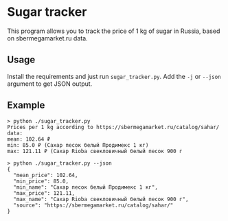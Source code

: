 # Sugar tracker

This program allows you to track the price of 1 kg of sugar in Russia, based on sbermegamarket.ru data.

## Usage

Install the requirements and just run `sugar_tracker.py`. Add the `-j` or `--json` argument to get JSON output.

## Example

```
> python ./sugar_tracker.py   
Prices per 1 kg according to https://sbermegamarket.ru/catalog/sahar/ data:
mean: 102.64 ₽
min: 85.0 ₽ (Сахар песок белый Продимекс 1 кг)
max: 121.11 ₽ (Сахар Rioba свекловичный белый песок 900 г

> python ./sugar_tracker.py --json
{
  "mean_price": 102.64,
  "min_price": 85.0,
  "min_name": "Сахар песок белый Продимекс 1 кг",
  "max_price": 121.11,
  "max_name": "Сахар Rioba свекловичный белый песок 900 г",
  "source": "https://sbermegamarket.ru/catalog/sahar/"
}
```
